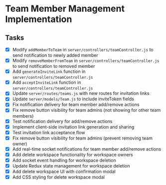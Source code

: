 # Team Member Management Implementation

## Tasks
- [x] Modify `addMemberToTeam` in `server/controllers/teamController.js` to send notification to newly added member
- [x] Modify `removeMemberFromTeam` in `server/controllers/teamController.js` to send notification to removed member
- [x] Add `generateInviteLink` function in `server/controllers/teamController.js`
- [x] Add `acceptInviteLink` function in `server/controllers/teamController.js`
- [x] Update `server/routes/teams.js` with new routes for invitation links
- [x] Update `server/models/Team.js` to include inviteToken fields
- [x] Fix notification delivery for team member add/remove actions
- [x] Fix remove button visibility for team admins (not showing for other team members)
- [x] Test notification delivery for add/remove actions
- [x] Implement client-side invitation link generation and sharing
- [x] Test invitation link acceptance flow
- [x] Fix remove button visibility for team admins (prevent removing team owner)
- [x] Add real-time socket notifications for team member add/remove actions
- [x] Add delete workspace functionality for workspace owners
- [x] Add socket event handling for workspace deletion
- [x] Update Redux state management for workspace deletion
- [x] Add delete workspace UI with confirmation modal
- [x] Add CSS styling for delete workspace modal
